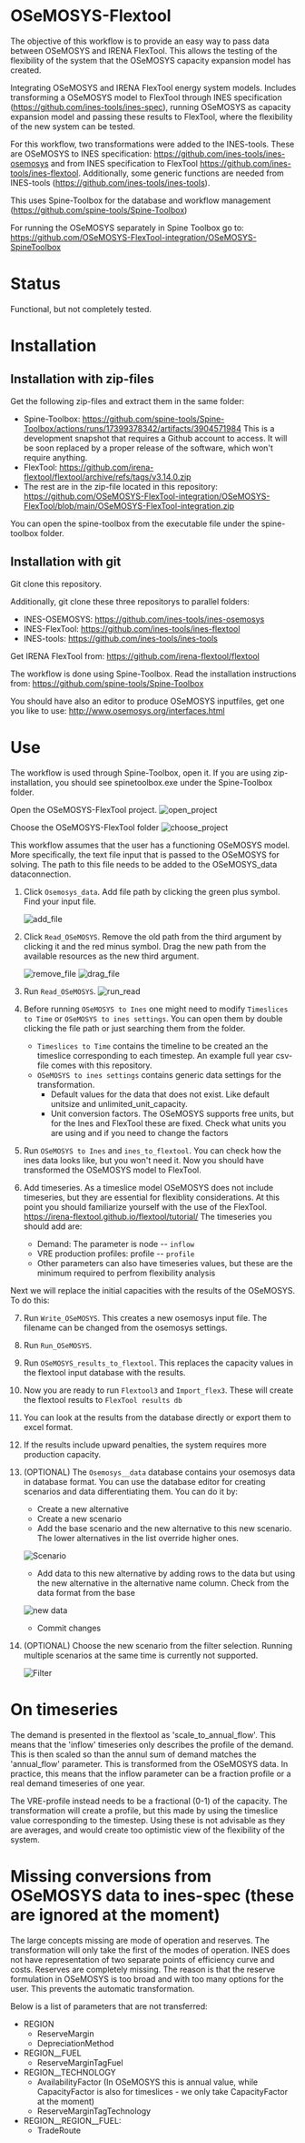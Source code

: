 # OSeMOSYS-Flextool

The objective of this workflow is to provide an easy way to pass data between OSeMOSYS and IRENA FlexTool. This allows the testing of the flexibility of the system that the OSeMOSYS capacity expansion model has created.

Integrating OSeMOSYS and IRENA FlexTool energy system models. Includes transforming a OSeMOSYS model to FlexTool through INES specification (https://github.com/ines-tools/ines-spec), running OSeMOSYS as capacity expansion model and passing these results to FlexTool, where the flexibility of the new system can be tested.

For this workflow, two transformations were added to the INES-tools. These are OSeMOSYS to INES specification:
https://github.com/ines-tools/ines-osemosys and from INES specification to FlexTool https://github.com/ines-tools/ines-flextool. Additionally, some generic functions are needed from INES-tools (https://github.com/ines-tools/ines-tools).

This uses Spine-Toolbox for the database and workflow management (https://github.com/spine-tools/Spine-Toolbox)

For running the OSeMOSYS separately in Spine Toolbox go to: 
https://github.com/OSeMOSYS-FlexTool-integration/OSeMOSYS-SpineToolbox

# Status

Functional, but not completely tested.

# Installation

## Installation with zip-files

Get the following zip-files and extract them in the same folder:
- Spine-Toolbox: https://github.com/spine-tools/Spine-Toolbox/actions/runs/17399378342/artifacts/3904571984 This is a development snapshot that requires a Github account to access. It will be soon replaced by a proper release of the software, which won't require anything.
- FlexTool: https://github.com/irena-flextool/flextool/archive/refs/tags/v3.14.0.zip
- The rest are in the zip-file located in this repository: https://github.com/OSeMOSYS-FlexTool-integration/OSeMOSYS-FlexTool/blob/main/OSeMOSYS-FlexTool-integration.zip

You can open the spine-toolbox from the executable file under the spine-toolbox folder.
 

## Installation with git
Git clone this repository.

Additionally, git clone these three repositorys to parallel folders:

- INES-OSEMOSYS: https://github.com/ines-tools/ines-osemosys
- INES-FlexTool: https://github.com/ines-tools/ines-flextool
- INES-tools: https://github.com/ines-tools/ines-tools

Get IRENA FlexTool from:
https://github.com/irena-flextool/flextool

The workflow is done using Spine-Toolbox. Read the installation instructions from:
https://github.com/spine-tools/Spine-Toolbox

You should have also an editor to produce OSeMOSYS inputfiles, get one you like to use:
http://www.osemosys.org/interfaces.html

# Use

The workflow is used through Spine-Toolbox, open it. If you are using zip-installation, you should see spinetoolbox.exe under the Spine-Toolbox folder.

Open the OSeMOSYS-FlexTool project.
![open_project](./docs/open_project.png)

Choose the OSeMOSYS-FlexTool folder
![choose_project](./docs/choose_project.png)

This workflow assumes that the user has a functioning OSeMOSYS model. More specifically, the text file input that is passed to the OSeMOSYS for solving. The path to this file needs to be added to the OSeMOSYS_data dataconnection.

1. Click `Osemosys_data`. Add file path by clicking the green plus symbol. Find your input file.

    ![add_file](./docs/add_file.png)
2. Click `Read_OSeMOSYS`. Remove the old path from the third argument by clicking it and the red minus symbol. Drag the new path from the available resources as the new third argument.
    
    ![remove_file](./docs/remove_file.png)
    ![drag_file](./docs/drag_file.png)
3. Run `Read_OSeMOSYS`.
    ![run_read](./docs/run_read_osemosys.png)
4. Before running `OSeMOSYS to Ines` one might need to modify `Timeslices to Time` or `OSeMOSYS to ines settings`. You can open them by double clicking the file path or just searching them from the folder.
    + `Timeslices to Time` contains the timeline to be created an the timeslice corresponding to each timestep. An example full year csv-file comes with this repository.
    + `OSeMOSYS to ines settings`  contains generic data settings for the transformation.
        + Default values for the data that does not exist. Like default unitsize and unlimited_unit_capacity.
        + Unit conversion factors. The OSeMOSYS supports free units, but for the Ines and FlexTool these are fixed. Check what units you are using and if you need to change the factors
5. Run `OSeMOSYS to Ines` and `ines_to_flextool`. You can check how the ines data looks like, but you won't need it. Now you should have transformed the OSeMOSYS model to FlexTool. 

6. Add timeseries. As a timeslice model OSeMOSYS does not include timeseries, but they are essential for flexiblity considerations. At this point you should familiarize yourself with the use of the FlexTool. https://irena-flextool.github.io/flextool/tutorial/
The timeseries you should add are:
    + Demand: The parameter is node -- `inflow`
    + VRE production profiles: profile -- `profile` 
    + Other parameters can also have timeseries values, but these are the minimum required to perfrom flexibility analysis

Next we will replace the initial capacities with the results of the OSeMOSYS. To do this:

7. Run `Write_OSeMOSYS`. This creates a new osemosys input file. The filename can be changed from the osemosys settings.
8. Run `Run_OSeMOSYS`.
9. Run `OSeMOSYS_results_to_flextool`. This replaces the capacity values in the flextool input database with the results.
10. Now you are ready to run `Flextool3` and `Import_flex3`. These will create the flextool results to `FlexTool results db`
11. You can look at the results from the database directly or export them to excel format.
12. If the results include upward penalties, the system requires more production capacity.


13. (OPTIONAL) The `Osemosys__data` database contains your osemosys data in database format. You can use the database editor for creating scenarios and data differentiating them. You can do it by:

    + Create a new alternative
    + Create a new scenario
    + Add the base scenario and the new alternative to this new scenario. The lower alternatives in the list override higher ones.
    
    ![Scenario](./docs/scenario.png)
    
    + Add data to this new alternative by adding rows to the data but using the new alternative in the alternative name column. Check from the data format from the base
    
    ![new data](./docs/new_data.png)

    +  Commit changes
14. (OPTIONAL) Choose the new scenario from the filter selection. Running multiple scenarios at the same time is currently not supported.

    ![Filter](./docs/filter.png)

# On timeseries 

The demand is presented in the flextool as 'scale_to_annual_flow'. This means that the 'inflow' timeseries only describes the profile of the demand. This is then scaled so than the annul sum of demand matches the 'annual_flow' parameter. This is transformed from the OSeMOSYS data. In practice, this means that the inflow parameter can be a fraction profile or a real demand timeseries of one year.

The VRE-profile instead needs to be a fractional (0-1) of the capacity. The transformation will create a profile, but this made by using the timeslice value corresponding to the timestep. Using these is not advisable as they are averages, and would create too optimistic view of the flexibility of the system.  

# Missing conversions from OSeMOSYS data to ines-spec (these are ignored at the moment)
The large concepts missing are mode of operation and reserves. The transformation will only take the first of the modes of operation. INES does not have representation of two separate points of efficiency curve and costs.
Reserves are completely missing. The reason is that the reserve formulation in OSeMOSYS is too broad and with too many options for the user. This prevents the automatic transformation.

Below is a list of parameters that are not transferred:

- REGION
  - ReserveMargin
  - DepreciationMethod
- REGION__FUEL
  - ReserveMarginTagFuel
- REGION__TECHNOLOGY
  - AvailabilityFactor  (In OSeMOSYS this is annual value, while CapacityFactor is also for timeslices - we only take CapacityFactor at the moment)
  - ReserveMarginTagTechnology
- REGION__REGION__FUEL:
  - TradeRoute
